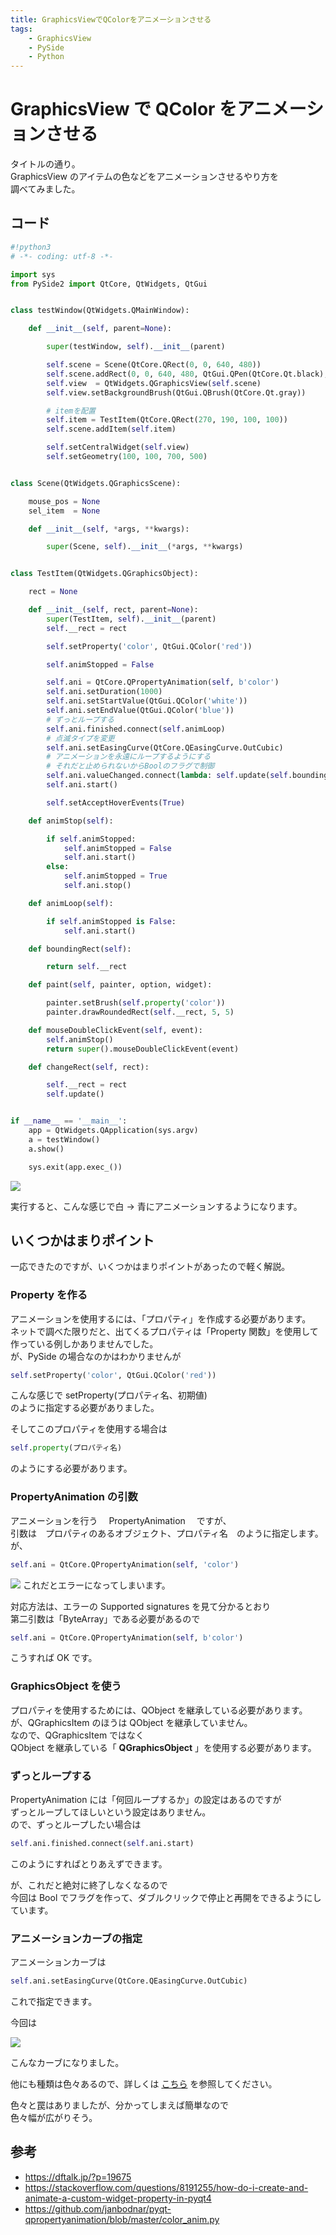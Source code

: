 ```yaml
---
title: GraphicsViewでQColorをアニメーションさせる
tags:
    - GraphicsView
    - PySide
    - Python
---
```


# GraphicsView で QColor をアニメーションさせる

タイトルの通り。  
GraphicsView のアイテムの色などをアニメーションさせるやり方を  
調べてみました。

## コード

```python
#!python3
# -*- coding: utf-8 -*-

import sys
from PySide2 import QtCore, QtWidgets, QtGui


class testWindow(QtWidgets.QMainWindow):

    def __init__(self, parent=None):

        super(testWindow, self).__init__(parent)

        self.scene = Scene(QtCore.QRect(0, 0, 640, 480))
        self.scene.addRect(0, 0, 640, 480, QtGui.QPen(QtCore.Qt.black), QtGui.QBrush(QtCore.Qt.white))
        self.view  = QtWidgets.QGraphicsView(self.scene)
        self.view.setBackgroundBrush(QtGui.QBrush(QtCore.Qt.gray))

        # itemを配置
        self.item = TestItem(QtCore.QRect(270, 190, 100, 100))
        self.scene.addItem(self.item)

        self.setCentralWidget(self.view)
        self.setGeometry(100, 100, 700, 500)


class Scene(QtWidgets.QGraphicsScene):

    mouse_pos = None
    sel_item  = None

    def __init__(self, *args, **kwargs):

        super(Scene, self).__init__(*args, **kwargs)


class TestItem(QtWidgets.QGraphicsObject):

    rect = None

    def __init__(self, rect, parent=None):
        super(TestItem, self).__init__(parent)
        self.__rect = rect

        self.setProperty('color', QtGui.QColor('red'))

        self.animStopped = False

        self.ani = QtCore.QPropertyAnimation(self, b'color')
        self.ani.setDuration(1000)
        self.ani.setStartValue(QtGui.QColor('white'))
        self.ani.setEndValue(QtGui.QColor('blue'))
        # ずっとループする
        self.ani.finished.connect(self.animLoop)
        # 点滅タイプを変更
        self.ani.setEasingCurve(QtCore.QEasingCurve.OutCubic)
        # アニメーションを永遠にループするようにする
        # それだと止められないからBoolのフラグで制御
        self.ani.valueChanged.connect(lambda: self.update(self.boundingRect()))
        self.ani.start()

        self.setAcceptHoverEvents(True)

    def animStop(self):

        if self.animStopped:
            self.animStopped = False
            self.ani.start()
        else:
            self.animStopped = True
            self.ani.stop()

    def animLoop(self):

        if self.animStopped is False:
            self.ani.start()

    def boundingRect(self):

        return self.__rect

    def paint(self, painter, option, widget):

        painter.setBrush(self.property('color'))
        painter.drawRoundedRect(self.__rect, 5, 5)

    def mouseDoubleClickEvent(self, event):
        self.animStop()
        return super().mouseDoubleClickEvent(event)

    def changeRect(self, rect):

        self.__rect = rect
        self.update()


if __name__ == '__main__':
    app = QtWidgets.QApplication(sys.argv)
    a = testWindow()
    a.show()

    sys.exit(app.exec_())
```

![](https://gyazo.com/c8bb0a55b87ccdea7a22a10c2056f48b.gif)

実行すると、こんな感じで白 → 青にアニメーションするようになります。

## いくつかはまりポイント

一応できたのですが、いくつかはまりポイントがあったので軽く解説。

### Property を作る

アニメーションを使用するには、「プロパティ」を作成する必要があります。  
ネットで調べた限りだと、出てくるプロパティは「Property 関数」を使用して  
作っている例しかありませんでした。  
が、PySide の場合なのかはわかりませんが

```python
self.setProperty('color', QtGui.QColor('red'))
```

こんな感じで setProperty(プロパティ名、初期値)  
のように指定する必要がありました。

そしてこのプロパティを使用する場合は

```python
self.property(プロパティ名)
```

のようにする必要があります。

### PropertyAnimation の引数

アニメーションを行う　 PropertyAnimation 　ですが、  
引数は　プロパティのあるオブジェクト、プロパティ名　のように指定します。  
が、

```python
self.ani = QtCore.QPropertyAnimation(self, 'color')
```

![](https://gyazo.com/644bde1386e5bafe9051158f400f13b6.png)
これだとエラーになってしまいます。

対応方法は、エラーの Supported signatures を見て分かるとおり  
第二引数は「ByteArray」である必要があるので

```python
self.ani = QtCore.QPropertyAnimation(self, b'color')
```

こうすれば OK です。

### GraphicsObject を使う

プロパティを使用するためには、QObject を継承している必要があります。  
が、QGraphicsItem のほうは QObject を継承していません。  
なので、QGraphicsItem ではなく  
QObject を継承している「 **QGraphicsObject** 」を使用する必要があります。

### ずっとループする

PropertyAnimation には「何回ループするか」の設定はあるのですが  
ずっとループしてほしいという設定はありません。  
ので、ずっとループしたい場合は

```python
self.ani.finished.connect(self.ani.start)
```

このようにすればとりあえずできます。

が、これだと絶対に終了しなくなるので  
今回は Bool でフラグを作って、ダブルクリックで停止と再開をできるようにしています。

### アニメーションカーブの指定

アニメーションカーブは

```python
self.ani.setEasingCurve(QtCore.QEasingCurve.OutCubic)
```

これで指定できます。

今回は

![](https://gyazo.com/e7cade6c28d215792ea8b5d16fdec7d5.png)

こんなカーブになりました。

他にも種類は色々あるので、詳しくは [こちら](http://pyside.github.io/docs/pyside/PySide/QtCore/QEasingCurve.html?highlight=qeasingcurve) を参照してください。

色々と罠はありましたが、分かってしまえば簡単なので  
色々幅が広がりそう。

## 参考

-   https://dftalk.jp/?p=19675
-   https://stackoverflow.com/questions/8191255/how-do-i-create-and-animate-a-custom-widget-property-in-pyqt4
-   https://github.com/janbodnar/pyqt-qpropertyanimation/blob/master/color_anim.py
